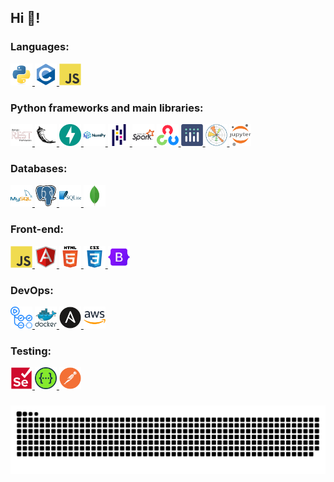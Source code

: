<h2 align="left">Hi 👋! </h2>

### Languages:
<p>
  <a href="https://www.python.org" target="_blank">
    <img src="https://github.com/devicons/devicon/blob/master/icons/python/python-original.svg" title="Python" alt="Python" width="35" height="35"/>
  </a>
  <a href="https://en.wikipedia.org/wiki/C_(programming_language)" target="_blank">
    <img src="https://github.com/devicons/devicon/blob/master/icons/c/c-original.svg" title="C" alt="C" width="35" height="35"/>
  </a>
  <a href="https://developer.mozilla.org/en-US/docs/Web/JavaScript" target="_blank">
    <img src="https://github.com/devicons/devicon/blob/master/icons/javascript/javascript-original.svg" title="JavaScript" alt="JavaScript" width="35" height="35"/>
  </a>
</p>

### Python frameworks and main libraries:
<p>
  <a href="https://www.djangoproject.com/" target="_blank">
    <img src="https://github.com/devicons/devicon/blob/master/icons/djangorest/djangorest-original-wordmark.svg" title="Django" alt="Django" width="35" height="35"/>
  </a>
  <a href="https://flask.palletsprojects.com/" target="_blank">
    <img src="https://github.com/devicons/devicon/blob/master/icons/flask/flask-original.svg" title="Flask" alt="Flask" width="35" height="35"/>
  </a>
  <a href="https://fastapi.tiangolo.com/" target="_blank">
    <img src="https://github.com/devicons/devicon/blob/master/icons/fastapi/fastapi-original.svg" title="FastApi" alt="FastApi" width="35" height="35"/>
  </a>
  <a href="https://numpy.org/" target="_blank">
    <img src="https://github.com/devicons/devicon/blob/master/icons/numpy/numpy-original-wordmark.svg" title="Numpy" alt="Numpy" width="35" height="35"/>
  </a>
  <a href="https://pandas.pydata.org/" target="_blank">
    <img src="https://github.com/devicons/devicon/blob/master/icons/pandas/pandas-original.svg" title="Pandas" alt="Pandas" width="35" height="35"/>
  </a>
  <a href="https://spark.apache.org/docs/latest/api/python/" target="_blank">
    <img src="https://github.com/devicons/devicon/blob/master/icons/apachespark/apachespark-original-wordmark.svg" title="PySpark" alt="PySpark" width="35" height="35"/>
  </a>
  <a href="https://opencv.org/" target="_blank">
    <img src="https://github.com/devicons/devicon/blob/master/icons/opencv/opencv-original.svg" title="OpenCV" alt="OpenCV" width="35" height="35"/>
  </a>
  <a href="https://plotly.com/" target="_blank">
    <img src="https://github.com/devicons/devicon/blob/master/icons/plotly/plotly-original.svg" title="Plotly" alt="Plotly" width="35" height="35"/>
  </a>
  <a href="https://matplotlib.org/" target="_blank">
    <img src="https://github.com/devicons/devicon/blob/master/icons/matplotlib/matplotlib-original.svg" title="Matplotlib" alt="Matplotlib" width="35" height="35"/>
  </a>
  <a href="https://jupyter.org/" target="_blank">
    <img src="https://github.com/devicons/devicon/blob/master/icons/jupyter/jupyter-original-wordmark.svg" title="Jupyter" alt="Jupyter" width="35" height="35"/>
  </a>
</p>

### Databases:
<p>
  <a href="https://www.mysql.com/" target="_blank">
    <img src="https://github.com/devicons/devicon/blob/master/icons/mysql/mysql-original-wordmark.svg" title="MySQL" alt="MySQL" width="35" height="35"/>
  </a>
  <a href="https://www.postgresql.org/" target="_blank">
    <img src="https://github.com/devicons/devicon/blob/master/icons/postgresql/postgresql-original.svg" title="Postgres" alt="Postgres" width="35" height="35"/>
  </a>
  <a href="https://www.sqlite.org/index.html" target="_blank">
    <img src="https://github.com/devicons/devicon/blob/master/icons/sqlite/sqlite-original-wordmark.svg" title="SQLite" alt="SQLite" width="35" height="35"/>
  </a>
  <a href="https://www.mongodb.com/" target="_blank">
    <img src="https://github.com/devicons/devicon/blob/master/icons/mongodb/mongodb-original.svg" title="MongoDB" alt="MongoDB" width="35" height="35"/>
  </a>
</p>

### Front-end:
<p>
  <a href="https://developer.mozilla.org/en-US/docs/Web/JavaScript" target="_blank">
    <img src="https://github.com/devicons/devicon/blob/master/icons/javascript/javascript-original.svg" title="JavaScript" alt="JavaScript" width="35" height="35"/>
  </a>
  <a href="https://angular.io/" target="_blank">
    <img src="https://github.com/devicons/devicon/blob/master/icons/angularjs/angularjs-original.svg" title="Angular" alt="Angular" width="35" height="35"/>
  </a>
  <a href="https://developer.mozilla.org/en-US/docs/Web/HTML" target="_blank">
    <img src="https://github.com/devicons/devicon/blob/master/icons/html5/html5-original-wordmark.svg" title="HTML" alt="HTML" width="35" height="35"/>
  </a>
  <a href="https://developer.mozilla.org/en-US/docs/Web/CSS" target="_blank">
    <img src="https://github.com/devicons/devicon/blob/master/icons/css3/css3-original-wordmark.svg" title="CSS" alt="CSS" width="35" height="35"/>
  </a>
  <a href="https://getbootstrap.com/" target="_blank">
    <img src="https://github.com/devicons/devicon/blob/master/icons/bootstrap/bootstrap-original.svg" title="Bootstrap" alt="Bootstrap" width="35" height="35"/>
  </a>
</p>

### DevOps:
<p>
  <a href="https://github.com/features/actions" target="_blank">
    <img src="https://github.com/devicons/devicon/blob/master/icons/githubactions/githubactions-original.svg" title="GitHub Actions" alt="GitHub Actions" width="35" height="35"/>
  </a>
  <a href="https://www.docker.com/" target="_blank">
    <img src="https://github.com/devicons/devicon/blob/master/icons/docker/docker-original-wordmark.svg" title="Docker" alt="Docker" width="35" height="35"/>
  </a>
  <a href="https://www.ansible.com/" target="_blank">
    <img src="https://github.com/devicons/devicon/blob/master/icons/ansible/ansible-original.svg" title="Ansible" alt="Ansible" width="35" height="35"/>
  </a>
  <a href="https://aws.amazon.com/" target="_blank">
    <img src="https://github.com/devicons/devicon/blob/master/icons/amazonwebservices/amazonwebservices-original-wordmark.svg" title="AWS" alt="AWS" width="35" height="35"/>
  </a>
</p>

### Testing:
<p>
  <a href="https://www.selenium.dev/" target="_blank">
    <img src="https://github.com/devicons/devicon/blob/master/icons/selenium/selenium-original.svg" title="Selenium" alt="Selenium" width="35" height="35"/>
  </a>
  <a href="https://swagger.io/" target="_blank">
    <img src="https://github.com/devicons/devicon/blob/master/icons/swagger/swagger-original.svg" title="Swagger" alt="Swagger" width="35" height="35"/>
  </a>
  <a href="https://www.postman.com/" target="_blank">
    <img src="https://github.com/devicons/devicon/blob/master/icons/postman/postman-original.svg" title="Postman" alt="Postman" width="35" height="35"/>
  </a>
</p>

###
<img src="https://raw.githubusercontent.com/Platane/snk/output/github-contribution-grid-snake.svg">
